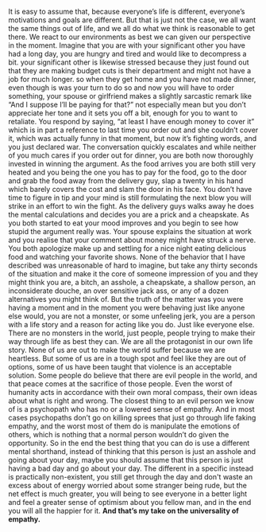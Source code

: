 It is easy to assume that, because everyone’s life is different, everyone’s motivations and goals are different. But that is just not the case, we all want the same things out of life, and we all do what we think is reasonable to get there. We react to our environments as best we can given our perspective in the moment.
Imagine that you are with your significant other you have had a long day, you are hungry and tired and would like to decompress a bit. your significant other is likewise stressed because they just found out that they are making budget cuts is their department and might not have a job for much longer. so when they get home and you have not made dinner, even though is was your turn to do so and now you will have to order something, your spouse or girlfriend makes a slightly sarcastic remark like “And I suppose I’ll be paying for that?” not especially mean but you don’t appreciate her tone and it sets you off a bit, enough for you to want to retaliate. You respond by saying, “at least I have enough money to cover it” which is in part a reference to last time you order out and she couldn’t cover it, which was actually funny in that moment, but now it’s fighting words, and you just declared war. The conversation quickly escalates and while neither of you much cares if you order out for dinner, you are both now thoroughly invested in winning the argument. As the food arrives you are both still very heated and you being the one you has to pay for the food, go to the door and grab the food away from the delivery guy, slap a twenty in his hand which barely covers the cost and slam the door in his face. You don’t have time to figure in tip and your mind is still formulating the next blow you will strike in an effort to win the fight. As the delivery guys walks away he does the mental calculations and decides you are a prick and a cheapskate. As you both started to eat your mood improves and you begin to see how stupid the argument really was. Your spouse explains the situation at work and you realise that your comment about money might have struck a nerve. You both apologize make up and settling for a nice night eating delicious food and watching your favorite shows.
None of the behavior that I have described was unreasonable of hard to imagine, but take any thirty seconds of the situation and make it the core of someone impression of you and they might think you are, a bitch, an asshole, a cheapskate, a shallow person, an inconsiderate douche, an over sensitive jack ass, or any of a dozen alternatives you might think of. But the truth of the matter was you were having a moment and in the moment you were behaving just like anyone else would, you are not a monster, or some unfeeling jerk, you are a person with a life story and a reason for acting like you do. Just like everyone else.
There are no monsters in the world, just people, people trying to make their way through life as best they can. We are all the protagonist in our own life story. None of us are out to make the world suffer because we are heartless. But some of us are in a tough spot and feel like they are out of options, some of us have been taught that violence is an acceptable solution. Some people do believe that there are evil people in the world, and that peace comes at the sacrifice of those people. Even the worst of humanity acts in accordance with their own moral compass, their own ideas about what is right and wrong. The closest thing to an evil person we know of is a psychopath who has no or a lowered sense of empathy. And in most cases psychopaths don’t go on killing sprees that just go through life faking empathy, and the worst most of them do is manipulate the emotions of others, which is nothing that a normal person wouldn’t do given the opportunity. So in the end the best thing that you can do is use a different mental shorthand, instead of thinking that this person is just an asshole and going about your day, maybe you should assume that this person is just having a bad day and go about your day. The different in a specific instead is practically non-existent, you still get through the day and don't waste an excess about of energy worried about some stranger being rude, but the net effect is much greater, you will being to see everyone in a better light and feel a greater sense of optimism about you fellow man, and in the end you will all the happier for it.
**And that’s my take on the universality of empathy.**

